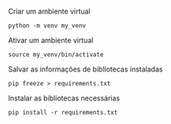 Criar um ambiente virtual
```
python -m venv my_venv
```

Ativar um ambiente virtual
```
source my_venv/bin/activate
```

Salvar as informações de bibliotecas instaladas
```
pip freeze > requirements.txt
```

Instalar as bibliotecas necessárias
```
pip install -r requirements.txt
```
